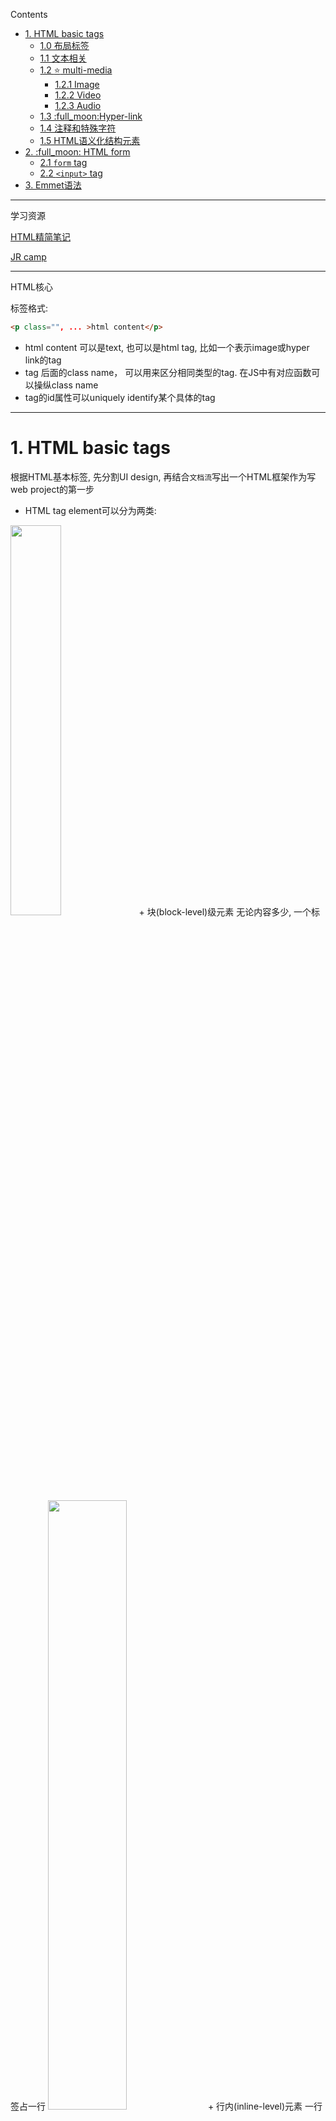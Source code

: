 
Contents

- [1. HTML basic tags](#1-html-basic-tags)
  - [1.0 布局标签](#10-布局标签)
  - [1.1 文本相关](#11-文本相关)
  - [1.2 :star: multi-media](#12-star-multi-media)
    - [1.2.1 Image](#121-image)
    - [1.2.2 Video](#122-video)
    - [1.2.3 Audio](#123-audio)
  - [1.3 :full\_moon:Hyper-link](#13-full_moonhyper-link)
  - [1.4 注释和特殊字符](#14-注释和特殊字符)
  - [1.5 HTML语义化结构元素](#15-html语义化结构元素)
- [2. :full\_moon: HTML form](#2-full_moon-html-form)
  - [2.1 `form` tag](#21-form-tag)
  - [2.2 `<input>` tag](#22-input-tag)
- [3. Emmet语法](#3-emmet语法)

---
学习资源

[HTML精简笔记](https://www.wolai.com/topcoderdoc/qxVBEVDrfSzif4djdw4hGm)

[JR camp](https://github.com/australiaitgroup/full-stack-bootcamp-wiki)

---

HTML核心

标签格式:
```html
<p class="", ... >html content</p> 
```
+ html content 可以是text, 也可以是html tag, 比如一个表示image或hyper link的tag
+ tag 后面的class name， 可以用来区分相同类型的tag. 在JS中有对应函数可以操纵class name
+ tag的id属性可以uniquely identify某个具体的tag
---


# 1. HTML basic tags
根据HTML基本标签, 先分割UI design, 再结合`文档流`写出一个HTML框架作为写web project的第一步
+ HTML tag element可以分为两类:
<img src="./Src/block_inline.png" width=40%>
  + 块(block-level)级元素
  无论内容多少, 一个标签占一行
  <img src="./Src/block_elements.png" width=50%>
  + 行内(inline-level)元素
  一行内可以放多个标签元素
  <img src="./Src/inline-element.png" width=50%>


+ HTML标签本身也可以具有属性, 
如class, id(用来uniquely identify某个标签, 可以是String), name....


## 1.0 布局标签
没有语义, 只是盒子, 用来布局; 

注意不要全都是`<div>`, 要多使用semantic tag, 来增加代码的可读性
+ `<div>`: 一个`<div>`标签占一行; 
+ `<span>`: 一行可以放多个`<span>`标签, 一般用在p, h1..内部用来标识某个特殊内容 

:gem: [div, section, article区别](https://www.jianshu.com/p/b818ceeedd13)


## 1.1 文本相关

+ Heading
        从`<h1>` 到`<h6>` 由大到小有各种不同的 Heading，为页面创造视觉层级效果

+ Paragraph
    + `<p>`里面可以使用`<br/>`换行, `<br/>`是个单标签, 换行两行行间距比较小 
    + 段落与段落会有行间距
+ 水平线标签
`<hr/>`
+ Bold/Italic/Underline/Delete 
使用对应 tag 包住要强调的元素进行加粗或者斜体, 推荐使用更为语义化的标签
  + Bold: `<strong>`, `<b>`
  + Italic: `<em>`, `<i>`
  + Underline:  `<ins>`, `<u>`
  + Delete: `<del>`, `<s>`
+ List 
`<ul>`与`<ol>`下一层都是`<li>`标签, 一个`<li>`标签占一行
`<dl>`标签下是`<dt>`(title)&`<dd>`(description)
  + unorder list
  + order list
  + description list (自定义列表)
[HTML List demo](./HTML_Sample/HTML_LIST.html) (注意其中nested list的写法)
![result](Src/htmlist1.png)

+ table
table head, table row

  HTML `<table>` 快过时了, 因为现在有了新的布局工具

  :gem: [table](./HTML_Sample/HTML_table.html)



## 1.2 :star: multi-media
### 1.2.1 Image
常见的img格式: JPG, 

```HTML
<!--grammer-->
<img src="", alt="", title="", width="", height="">     
```
+ 一般width, height只设置一个(另一个等比例缩放), 设俩容易失真
+ title: 鼠标悬停显示信息

[document: img tag](https://developer.mozilla.org/zh-CN/docs/Web/HTML/Element/img)

```html
<img class="fit-picture"
src="/media/cc0-images/grapefruit-slice-332-332.jpg"
alt="Grapefruit slice atop a pile of other slices">     <!--表示当src unavailable时的代替选项-->
```

### 1.2.2 Video
[document: video tag](https://developer.mozilla.org/zh-CN/docs/Web/HTML/Element/video#attr-controls)
```html
<video controls width="250">

    <source src="/media/cc0-videos/flower.webm"
            type="video/webm">

    <source src="/media/cc0-videos/flower.mp4"
            type="video/mp4">

    Download the
    <a href="/media/cc0-videos/flower.webm">WEBM</a>
    or
    <a href="/media/cc0-videos/flower.mp4">MP4</a>
    video.
</video>
```


### 1.2.3 Audio
[document: audio tag](https://developer.mozilla.org/zh-CN/docs/Web/HTML/Element/audio)

## 1.3 :full_moon:Hyper-link
语法
```HTML
<a href="path" target="目标窗口位置"> text or image </a>

<a href="https://www.w3schools.com" target="_blank">Visit W3Schools.com!</a>
```

可实现:
+ 页面跳转 
  + 用target属性定义是在self打开新页面还是另开一个blank page打开新页面
+ 页内跳转(锚链接)
  + 采用id + href="#..."来链接页内跳转标签
    ```html
    <h5 id="is_specified">this is h5</h5>

    <a hrerf="#id_specified">this is a hyperlink</a>
    ```
  + 无跳转: href = "#" 
+ 功能性链接
  + Email
  + QQ
  + MSN... 

:gem: [hyperlink](./HTML_Sample/HTML_hyperlink.html)

## 1.4 注释和特殊字符
+ 空格： &nbsp
+ 大于号: &gt
+ 小于号: &lt
+ 引号: &quot
+ 版权符号: &copy

:gem: [特殊字符](./HTML_Sample/HTML_Special_String.html)


## 1.5 HTML语义化结构元素

一些常用的语义化(semantic)结构元素:

tag | description
-----|-----
header  | 标题头部区域的内容（用于页面或页面中的一块区域）
footer | 标记脚部区域的内容（用于整个页面或页面的一块区域）
section | Web页面中的一块独立区域
article | 独立的文章内容
aside | 相关内容或应用（常用于侧边栏）
nav | 导航类辅助内容

<img src="./Src/HTML_structural_elements.png" width=60%>

# 2. :full_moon: HTML form

[w3schools: HTML form](https://www.w3schools.com/html/html_forms.asp)

HTML5的重要元素, 用来作为用户输入

主要由`<form>`与内嵌的`<input>`及其它辅助标签组成
```html
<!--method属性:规定如何发送表单数据, 常用值：get  | post -->
<!--action属性: 表示向何处发送表单数据-->
<form  method="get" action="result.html">
   <p>  名字：<input name="name" type="text" >  </p>
   <p>  密码：<input name="pass" type="password" >  </p>
   <p>
      <input type="submit" name="button" value="提交"/>
      <input type="reset" name="reset" value="重填“/> 
   </p>
</form>
```

<img src="./Src/HTML_form1.png" width=50%>

## 2.1 `form` tag

[w3schools: form attributes](https://www.w3schools.com/html/html_forms_attributes.asp)

用`<form>`把`<input>`包起来, 表示一个form

+ action: 定义提交form之后做什么
+ target: 定义提交form之后显示什么
+ method: 声明提交form之后要用的HTML方法
+ ...

## 2.2 `<input>` tag

```html
<input  type="text"  name="fname" value="text"/>
```

<img src="./Src/HTML_form_input.png" width = 60%>

+ 单多选
  + type="radio" 为单选, 但要确保input标签的name一致
  + type="checkbox"为多选
+ 按钮
按钮类的input tag中value属性的值会反映在按钮上
  + type="submit"为提交按钮
  + type="button"为普通按钮
  + type="reset"为重置按钮
  + type="file"为上传文件按钮
+ 下拉列表: `<select>` & `<option>`
  ```HTML
  <select name="列表名称" size="行数">
    <option value="选项的值" selected="selected">…</option >
    <option value="选项的值">…</option >
  </select>
  ```

+ 文本相关
  + `<textarea>`
    生成一个可以拉伸的文本框用来打字
    ```html
    <textarea  name="showText"  cols="x"  rows="y">文本内容 </textarea  >
    ```
  + 只读和禁用
    ```html
    <input name="name" type="text" value="张三"  readonly>
    <input type="submit "  disabled   value="保存" >
    ```
  + autocomplete (on/off)属性
    + 鼠标移动到input框, 是否显示autocomplete  
  + placeholder属性
  文本框底部文字, 用来提醒输入
  + required属性
  表明该输入是必须的, 不能为空


:gem: [e.g. HTML form](./HTML_Sample/HTML_form.html)

:gem: [Practice: sign up form](./HTML_Sample/signupForm.html)

这个practice中额外的辅助标签:
+ `<fieldset>`
给网页分块
+ `<legned>`
fieldset的caption
+ `<label>`
点击label元素将聚焦到对应的input元素 (由label的for属性来查找input元素的id)




# 3. Emmet语法

快速生成HTML结构的语法
```css
div*5

div>span

div+p   

div.class1

div#id1

ul>li#id2

div.demo$*5 /*class name中的数递增*/

div{hello}  /*tag内容*/

div{$}*5    /*内容中的数字递增*/
```
